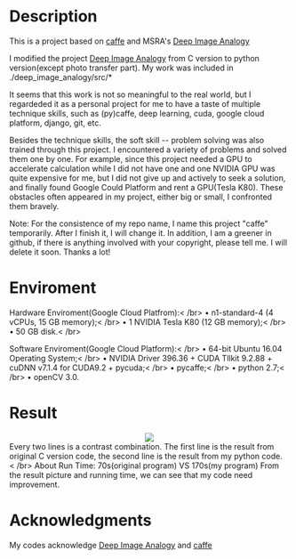 # Description

This is a project based on [caffe](http://caffe.berkeleyvision.org) and MSRA's [Deep Image Analogy](https://github.com/msracver/Deep-Image-Analogy/tree/linux)

I modified the project [Deep Image Analogy](https://github.com/msracver/Deep-Image-Analogy/tree/linux) from C version to python version(except photo transfer part). My work was included in ./deep_image_analogy/src/*

It seems that this work is not so meaningful to the real world, but I regardeded it as a personal project for me to have a taste of multiple technique skills, such as (py)caffe, deep learning, cuda, google cloud platform, django, git, etc.

Besides the technique skills, the soft skill -- problem solving was also trained through this project. I encountered a variety of problems and solved them one by one. For example, since this project needed a GPU to accelerate calculation while I did not have one and one NVIDIA GPU was quite expensive for me, but I did not give up and actively to seek a solution, and finally found Google Could Platform and rent a GPU(Tesla K80). These obstacles often appeared in my project, either big or small, I confronted them bravely.

Note: For the consistence of my repo name, I name this project "caffe" temporarily. After I finish it, I will change it.
In addition, I am a greener in github, if there is anything involved with your copyright, please tell me. I will delete it soon.
Thanks a lot!

# Enviroment
Hardware Enviroment(Google Cloud Platfrom):< /br>
• n1-standard-4 (4 vCPUs, 15 GB memory);< /br>
• 1 NVIDIA Tesla K80 (12 GB memory);< /br>
• 50 GB disk.< /br>

Software Enviroment(Google Cloud Platform):< /br>
• 64-bit Ubuntu 16.04 Operating System;< /br>
• NVIDIA Driver 396.36 + CUDA Tllkit 9.2.88 + cuDNN v7.1.4 for CUDA9.2 + pycuda;< /br>
• pycaffe;< /br>
• python 2.7;< /br>
• openCV 3.0.

# Result
<div align=center><img src="https://github.com/yunyunhello/caffe/blob/master/deep_image_analogy/example/result.png"/></div>
Every two lines is a contrast combination. The first line is the result from original C version code, the second line is the result from my python code. < /br>
About Run Time: 70s(original program) VS 170s(my program)
From the result picture and running time, we can see that my code need improvement. 

# Acknowledgments
My codes acknowledge [Deep Image Analogy](https://github.com/msracver/Deep-Image-Analogy/tree/linux) and [caffe](http://caffe.berkeleyvision.org)


